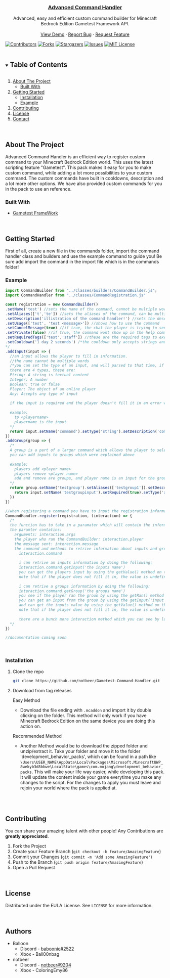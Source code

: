 <!-- PROJECT -->
<br />
<p align="center">
  <h3 align="center"><u>Advanced Command Handler</u></h3>

  <p align="center">
    Advanced, easy and efficient custom command builder for Minecraft Bedrock Edition Gametest Framework API.
    <br />
    <br />
    <a href="https://github.com/notbeer/Gametest-Command-Handler">View Demo</a>
    ·
    <a href="https://github.com/notbeer/Gametest-Command-Handler/issues">Report Bug</a>
    ·
    <a href="https://github.com/notbeer/Gametest-Command-Handler/issues">Request Feature</a>
  </p>
</p>

[![Contributors][contributors-shield]][contributors-url]
[![Forks][forks-shield]][forks-url]
[![Stargazers][stars-shield]][stars-url]
[![Issues][issues-shield]][issues-url]
[![MIT License][license-shield]][license-url]

<!-- TABLE OF CONTENTS -->
<details open="open">
  <summary><h2 style="display: inline-block">Table of Contents</h2></summary>
  <ol>
    <li>
      <a href="#about-the-project">About The Project</a>
      <ul>
        <li><a href="#built-with">Built With</a></li>
      </ul>
    </li>
    <li>
      <a href="#getting-started">Getting Started</a>
      <ul>
        <li><a href="#installation">Installation</a></li>
      </ul>
      <ul>
        <li><a href="#example">Example</a></li>
      </ul>
    </li>
    <li><a href="#contributing">Contributing</a></li>
    <li><a href="#license">License</a></li>
    <li><a href="#contact">Contact</a></li>
  </ol>
</details>



<!-- ABOUT THE PROJECT -->
<br />

## About The Project

  Advanced Command Handler is an efficient way to register custom command to your Minecraft Bedrock Edition world. This uses the latest scripting feature "Gametest". This pack makes it easy for you to make custom command, while adding a lot more possibilities to your custom command. The custom commands have built in cooldowns, description and a lot more other options. We have also provided custom commands for you in the pack to use an reference.


### Built With

* [Gametest FrameWork](https://docs.microsoft.com/en-us/minecraft/creator/scriptapi/mojang-minecraft/mojang-minecraft)



<!-- GETTING STARTED -->
<br />

## Getting Started

First of all, create a new file in the commands folder, import the command handler class and builders and use the example command to guide you! Be sure add import the command in the import file which is in the commands folder!

### Example

```js
import CommandBuilder from "../classes/builders/CommandBuilder.js";
import CommandHandler from "../classes/CommandRegistration.js"

const registration = new CommandBuilder()
.setName('test') //sets the name of the command, cannot be multiple words
.setAliases(['t','te']) //sets the aliases of the command, can be multiple aliases
.setDescription('illistration of the command handler!') //sets the description of the command
.setUsage(['test', 'test <message>']) //shows how to use the command
.setCancelMessage(true) //if true, the chat the player is trying to send wont be sent
.setPrivate(false) //if true, the command wont show up in the help command and it cannot be accessed by players unless they have the private tag
.setRequiredTags(['test','staff']) //these are the required tags to execute the command, if the player does not have all the required tags they cannot run the command
.setCooldown('1 day 2 seconds') /*the cooldown only accepts strings and must we written in the format shown ( x weeks, x days, x hours, x minuites, x seconds). As of now, the cool down is only local meaning if a player runs the command, the cool down is only on them, rather then a global cooldown which stops the whole command for x amount of time once ran.
*/
.addInput(input => {
  //an input allows the player to fill in information.
  //the name cannot be multiple words
  /*you can set the type of an input, and will parsed to that time, if the player provides an incorrect type, an error will be thrown to the player. 
  there are 4 types, these are:
  Ptring: A string is textual content
  Integer: A number
  Boolean: true or false
  Player: The object of an online player
  Any: Accepts any type of input
    
  if the input is required and the player doesn't fill it in an error will be thrown to the player
  
  example:
    tp <playername>
    playername is the input
  */
  return input.setName('command').setType('string').setDescription('command name you need help on!').setRequired(true)
})
.addGroup(group => {
  /*
  A group is a part of a larger command which allows the player to select more options
  you can add inputs to groups which were explained above 
  
  example:
    players add <player name>
    players remove <player name>
    add and remove are groups, and player name is an input for the groups
  */
  return group.setName('testgroup').setAliases(['testgroup1']).setDescription('a group for the test command!').addInput(input => {
    return input.setName('testgroupinput').setRequired(true).setType('any')
  })
})

//when registering a command you have to input the registration information and a function which will be called upon the command running by using the CommandHandler.register method. example:
CommandHandler.register(registration, (interaction) => {
  /*
  the function has to take in a paramater which will contain the information on the interaction
  the paramter contatins:
    arguments: interaction.args
    the player who ran the CommandBuilder: interaction.player
    the message sent: interaction.message
    the command and methods to retrive information about inputs and groups:
      interaction.command
      
      i can retrive an inputs information by doing the following:
      interaction.command.getInput('the inputs name')
      you can get the players input by using the getValue() method on the input
      note that if the player does not fill it in, the value is undefined
      
      i can retrive a groups information by doing the following:
      interaction.command.getGroup('the groups name')
      you see if the player ran the grouo by using the getRan() method on the group
      you can get an input from the grouo by using the getInput('input name') on the group
      and can get the inputs value by using the getValue() method on the input
      note that if the player does not fill it in, the value is undefined
      
      there are a bunch more interaction method which you can see by looking at the classes methods
  */
})

//documentation coming soon
```

<br />

### Installation

1. Clone the repo
   ```sh
   git clone https://github.com/notbeer/Gametest-Command-Handler.git
   ```
2. Download from tag releases

    Easy Method
    * Download the  file ending with `.mcaddon` and import it by double clicking on the folder. This method will only work if you have Minecraft Bedrock Edition on the same device you are doing this action on.
    
    Recommended Method
    * Another Method would be to download the zipped folder and unzip/extract it. Take your folder and move it to the folder 'development_behavior_packs', which can be found in a path like `\Users\USER_NAME\AppData\Local\Packages\Microsoft.MinecraftUWP_8wekyb3d8bbwe\LocalState\games\com.mojang\development_behavior_packs`. This will make your life way easier, while developing this pack. It will update the content inside your game everytime you make any changes to the script. For the changes to apply you must leave and rejoin your world where the pack is applied at.

<br />


<!-- CONTRIBUTING -->
<br />

## Contributing

You can share your amazing talent with other people! Any Contributions are **greatly appreciated**. 

1. Fork the Project
2. Create your Feature Branch (`git checkout -b feature/AmazingFeature`)
3. Commit your Changes (`git commit -m 'Add some AmazingFeature'`)
4. Push to the Branch (`git push origin feature/AmazingFeature`)
5. Open a Pull Request



<!-- LICENSE -->
<br />

## License

Distributed under the EULA License. See `LICENSE` for more information.



<!-- CONTACT -->
<br />

## Authors

- Balloon
    - Discord - [baboonie#2522](https://discordapp.com/users/925226749191675985/)
    - Xbox - Ball00nbag
- notbeer
    - Discord - [notbeer#9204](https://discordapp.com/users/606353040336748584/)
    - Xbox - ColoringEmy86

<br />


[contributors-shield]: https://img.shields.io/github/contributors/notbeer/Gametest-Command-Handler.svg?style=for-the-badge
[contributors-url]: https://github.com/notbeer/Gametest-Command-Handler/graphs/contributors
[forks-shield]: https://img.shields.io/github/forks/notbeer/Gametest-Command-Handler.svg?style=for-the-badge
[forks-url]: https://github.com/notbeer/Gametest-Command-Handler/network/members
[stars-shield]: https://img.shields.io/github/stars/notbeer/Gametest-Command-Handler.svg?style=for-the-badge
[stars-url]: https://github.com/notbeer/Gametest-Command-Handler/stargazers
[issues-shield]: https://img.shields.io/github/issues/notbeer/Gametest-Command-Handler.svg?style=for-the-badge
[issues-url]: https://github.com/notbeer/Gametest-Command-Handler/issues
[license-shield]: https://img.shields.io/github/license/notbeer/Gametest-Command-Handler.svg?style=for-the-badge
[license-url]: https://github.com/notbeer/Gametest-Command-Handler/blob/main/LICENSE.txt
